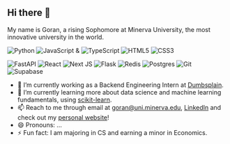 ## Hi there 👋

My name is Goran, a rising Sophomore at Minerva University, the most innovative university in the world.

![Python](https://img.shields.io/badge/python-3670A0?style=for-the-badge&logo=python&logoColor=ffdd54) ![JavaScript](https://img.shields.io/badge/javascript-%23323330.svg?style=for-the-badge&logo=javascript&logoColor=%23F7DF1E) & ![TypeScript](https://img.shields.io/badge/typescript-%23007ACC.svg?style=for-the-badge&logo=typescript&logoColor=white) ![HTML5](https://img.shields.io/badge/html5-%23E34F26.svg?style=for-the-badge&logo=html5&logoColor=white) ![CSS3](https://img.shields.io/badge/css3-%231572B6.svg?style=for-the-badge&logo=css3&logoColor=white)

![FastAPI](https://img.shields.io/badge/FastAPI-005571?style=for-the-badge&logo=fastapi)  ![React](https://img.shields.io/badge/react-%2320232a.svg?style=for-the-badge&logo=react&logoColor=%2361DAFB) ![Next JS](https://img.shields.io/badge/Next-black?style=for-the-badge&logo=next.js&logoColor=white) ![Flask](https://img.shields.io/badge/flask-%23000.svg?style=for-the-badge&logo=flask&logoColor=white) ![Redis](https://img.shields.io/badge/redis-%23DD0031.svg?style=for-the-badge&logo=redis&logoColor=white) ![Postgres](https://img.shields.io/badge/postgres-%23316192.svg?style=for-the-badge&logo=postgresql&logoColor=white) 
![Git](https://img.shields.io/badge/git-%23F05033.svg?style=for-the-badge&logo=git&logoColor=white) ![Supabase](https://img.shields.io/badge/Supabase-3ECF8E?style=for-the-badge&logo=supabase&logoColor=white)

- 🔭 I’m currently working as a Backend Engineering Intern at [Dumbsplain](https://dumbsplain.com/ "Dumbsplain").
- 🌱 I’m currently learning more about data science and machine learning fundamentals, using [scikit-learn](https://scikit-learn.org/stable/ "scikit-learn").
- 📫 Reach to me through email at [goran@uni.minerva.edu](mailto:goran@uni.minerva.edu "goran@uni.minerva.edu"), [LinkedIn](https://www.linkedin.com/in/gmiletic2/ "LinkedIn") and check out my [personal website](https://mileticgoran.com/ "personal website")!
- 😄 Pronouns: ...
- ⚡ Fun fact: I am majoring in CS and earning a minor in Economics.

